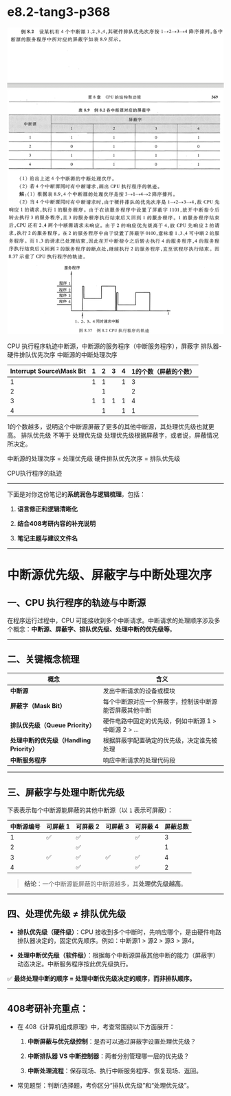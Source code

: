 
# e8.2-tang3-p368

![](assets/e8.2-tang3-p368.png)

CPU 执行程序轨迹中断源，中断源的服务程序（中断服务程序），屏蔽字
排队器-硬件排队优先次序
中断源的中断处理次序


| Interrupt Source\Mask Bit | 1   | 2   | 3   | 4   | 1的个数（屏蔽的个数） |
| ------------------------- | --- | --- | --- | --- | ----------- |
| 1                         | 1   | 1   |     | 1   | 3           |
| 2                         |     | 1   |     |     | 2           |
| 3                         | 1   | 1   | 1   | 1   | 4           |
| 4                         |     | 1   |     | 1   | 1           |

1的个数越多，说明这个中断源屏蔽了更多的其他中断源，其处理优先级也就更高。
排队优先级 不等于 处理优先级
处理优先级根据屏蔽字，或者说，屏蔽情况所决定。

中断源的处理次序 = 处理优先级
硬件排队优先次序 = 排队优先级

CPU执行程序的轨迹

---

下面是对你这份笔记的**系统润色与逻辑梳理**，包括：

1. **语言修正和逻辑清晰化**
    
2. **结合408考研内容的补充说明**
    
3. **笔记主题与建议文件名**
    

---

# 中断源优先级、屏蔽字与中断处理次序

## 一、CPU 执行程序的轨迹与中断源

在程序运行过程中，CPU 可能接收到多个中断请求。中断请求的处理顺序涉及多个概念：**中断源、屏蔽字、排队优先级、处理中断的优先级等**。

---

## 二、关键概念梳理

|概念|含义|
|---|---|
|**中断源**|发出中断请求的设备或模块|
|**屏蔽字（Mask Bit）**|每个中断源对应一个屏蔽字，控制该中断源能否屏蔽其他中断|
|**排队优先级（Queue Priority）**|硬件电路中固定的优先级，例如中断源 1 > 中断源 2 > ...|
|**处理中断的优先级（Handling Priority）**|根据屏蔽字配置确定的优先级，决定谁先被处理|
|**中断服务程序**|响应中断请求的处理代码段|

---

## 三、屏蔽字与处理中断优先级

下表表示每个中断源能屏蔽的其他中断源（以 `1` 表示可屏蔽）：

|中断源编号|可屏蔽 1|可屏蔽 2|可屏蔽 3|可屏蔽 4|屏蔽总数|
|---|---|---|---|---|---|
|1|✅|✅||✅|3|
|2||✅|||1|
|3|✅|✅|✅|✅|4|
|4||✅||✅|2|

> **结论**：一个中断源能屏蔽的中断源越多，其**处理优先级越高**。

---

## 四、处理优先级 ≠ 排队优先级

- **排队优先级（硬件级）**：CPU 接收到多个中断时，先响应哪个，是由硬件电路排队器决定的，固定优先顺序。例如：中断源1 > 源2 > 源3 > 源4。
    
- **处理中断优先级（软件级）**：根据每个中断源屏蔽其他中断的能力（屏蔽字）动态决定。中断服务程序按此优先级执行。
    

✅ **最终处理中断的顺序 = 处理中断优先级决定的顺序，而非排队顺序。**

---

## 408考研补充重点：

- 在 408《计算机组成原理》中，考查常围绕以下方面展开：
    
    1. **中断屏蔽与优先级控制**：是否可以通过屏蔽字设置处理优先级？
        
    2. **中断排队器 VS 中断控制器**：两者分别管理哪一层的优先级？
        
    3. **中断处理流程**：保存现场、执行中断服务程序、恢复现场、返回。
        
- 常见题型：判断/选择题，考你区分“排队优先级”和“处理优先级”。
    